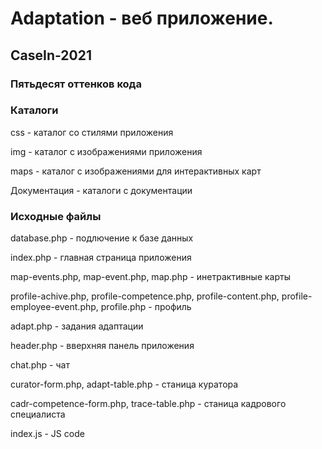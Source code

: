 # Adaptation - веб приложение.
## CaseIn-2021
### Пятьдесят оттенков кода

### Каталоги
css - каталог со стилями приложения

img - каталог с изображениями приложения

maps - каталог с изображениями для интерактивных карт

Документация - каталоги с документации


### Исходные файлы

database.php - подлючение к базе данных

index.php - главная страница приложения

map-events.php, map-event.php, map.php - инетрактивные карты

profile-achive.php, profile-competence.php, profile-content.php, profile-employee-event.php, profile.php - профиль

adapt.php - задания адаптации

header.php - вверхняя панель приложения

chat.php - чат

curator-form.php, adapt-table.php - станица куратора

cadr-сompetence-form.php, trace-table.php - станица кадрового специалиста

index.js - JS code
